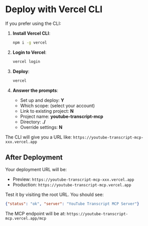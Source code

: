 # Deploy with Vercel CLI

If you prefer using the CLI:

1. **Install Vercel CLI**:
   ```bash
   npm i -g vercel
   ```

2. **Login to Vercel**:
   ```bash
   vercel login
   ```

3. **Deploy**:
   ```bash
   vercel
   ```

4. **Answer the prompts**:
   - Set up and deploy: **Y**
   - Which scope: (select your account)
   - Link to existing project: **N**
   - Project name: **youtube-transcript-mcp**
   - Directory: **./**
   - Override settings: **N**

The CLI will give you a URL like:
`https://youtube-transcript-mcp-xxx.vercel.app`

## After Deployment

Your deployment URL will be:
- Preview: `https://youtube-transcript-mcp-xxx.vercel.app`
- Production: `https://youtube-transcript-mcp.vercel.app`

Test it by visiting the root URL. You should see:
```json
{"status": "ok", "server": "YouTube Transcript MCP Server"}
```

The MCP endpoint will be at:
`https://youtube-transcript-mcp.vercel.app/mcp`
